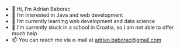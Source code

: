 - 👋 Hi, I’m Adrian Baborac
- 👀 I’m interested in Java and web development
- 🌱 I’m currently learning web development and data science
- 🏫 I'm currently stuck in a school in Croatia, so I am not able to offer much help
- 📫 You can reach me via e-mail at adrian.baborac@gmail.com

